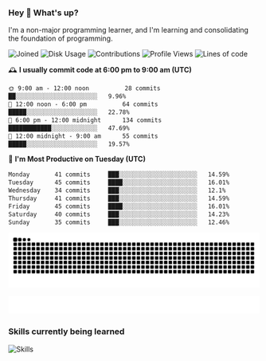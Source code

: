 ### Hey :wave: What's up?

I'm a non-major programming learner, and I'm learning and consolidating the foundation of programming.

<!--START_SECTION:waka-->
![Joined](http://img.shields.io/badge/Joined-8%20years%20ago-6D67E4?style=flat&labelColor=453C67)
![Disk Usage](http://img.shields.io/badge/Github%27s%20Storage-604.4%20MB-FD841F?style=flat&labelColor=E14D2A)
![Contributions](http://img.shields.io/badge/Contributions%20in%202024-181-7DCE13?style=flat&labelColor=2B7A0B)
![Profile Views](http://img.shields.io/badge/Profile%20Views-0-3AB4F2?style=flat&labelColor=0078AA)
![Lines of code](https://img.shields.io/badge/Lines%20of%20code-2%20Million%20Lines%20of%20code-FF8B8B?style=flat&labelColor=EB4747)

🕰️ **I usually commit code at 6:00 pm to 9:00 am (UTC)** 

```text
🌞 9:00 am - 12:00 noon          28 commits     ██░░░░░░░░░░░░░░░░░░░░░░░   9.96% 
🌆 12:00 noon - 6:00 pm          64 commits     █████░░░░░░░░░░░░░░░░░░░░   22.78% 
🌃 6:00 pm - 12:00 midnight      134 commits    ████████████░░░░░░░░░░░░░   47.69% 
🌙 12:00 midnight - 9:00 am      55 commits     █████░░░░░░░░░░░░░░░░░░░░   19.57%
```
📅 **I'm Most Productive on Tuesday (UTC)** 

```text
Monday       41 commits     ███░░░░░░░░░░░░░░░░░░░░░░   14.59% 
Tuesday      45 commits     ████░░░░░░░░░░░░░░░░░░░░░   16.01% 
Wednesday    34 commits     ███░░░░░░░░░░░░░░░░░░░░░░   12.1% 
Thursday     41 commits     ███░░░░░░░░░░░░░░░░░░░░░░   14.59% 
Friday       45 commits     ████░░░░░░░░░░░░░░░░░░░░░   16.01% 
Saturday     40 commits     ███░░░░░░░░░░░░░░░░░░░░░░   14.23% 
Sunday       35 commits     ███░░░░░░░░░░░░░░░░░░░░░░   12.46%
```

<!--END_SECTION:waka-->

![Snake animation](https://raw.githubusercontent.com/dirname/dirname/output/snake.svg)

![metrics](github-metrics.svg)

### Skills currently being learned

![Skills](https://skillicons.dev/icons?i=linux,rust,go,solidity,typescript,bash,git,postgres,mysql,redis,mongo,docker,kubernetes,grafana,prometheus)
